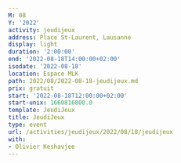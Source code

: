 ```yaml
---
M: 08
Y: '2022'
activity: jeudijeux
address: Place St-Laurent, Lausanne
display: light
duration: '2:00:00'
end: '2022-08-18T14:00:00+02:00'
isodate: '2022-08-18'
location: Espace MLK
path: 2022/08/2022-08-18-jeudijeux.md
prix: gratuit
start: '2022-08-18T12:00:00+02:00'
start-unix: 1660816800.0
template: JeudiJeux
title: JeudiJeux
type: event
url: /activities/jeudijeux/2022/08/18/jeudijeux
with:
- Olivier Keshavjee
---
```

